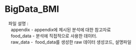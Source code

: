 # BigData_BMI
    파일 설명 : 
      </br>
      appendix - appendix에 제시된 분석에 대한 참고자료
      </br>
      food_data - 분석에 직접적으로 사용한 데이터.
      </br>
      raw_data -  food_data를 생성한 raw 데이터 생성코드, 설명파일
